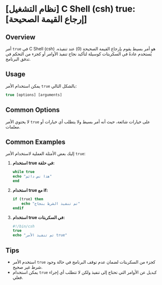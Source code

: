 # [نظام التشغيل] C Shell (csh) true: [إرجاع القيمة الصحيحة]

## Overview
أمر `true` في C Shell (csh) هو أمر بسيط يقوم بإرجاع القيمة الصحيحة (0) عند تنفيذه. يُستخدم عادةً في السكربتات كوسيلة لتأكيد نجاح تنفيذ الأوامر أو كجزء من التحكم في تدفق البرنامج.

## Usage
يمكن استخدام الأمر `true` بالشكل التالي:

```csh
true [options] [arguments]
```

## Common Options
لا يحتوي الأمر `true` على خيارات شائعة، حيث أنه أمر بسيط ولا يتطلب أي خيارات أو معلمات.

## Common Examples
إليك بعض الأمثلة العملية لاستخدام الأمر `true`:

1. **استخدام true في حلقة:**
   ```csh
   while true
   echo "هذا نص دائم"
   end
   ```

2. **استخدام true مع if:**
   ```csh
   if (true) then
       echo "تم تنفيذ الشرط بنجاح"
   endif
   ```

3. **استخدام true في السكربتات:**
   ```csh
   #!/bin/csh
   true
   echo "تم تنفيذ الأمر true"
   ```

## Tips
- استخدم الأمر `true` كجزء من السكربتات لضمان عدم توقف البرنامج في حالة وجود شرط غير صحيح.
- يمكن استخدام `true` كبديل عن الأوامر التي تحتاج إلى تنفيذ ولكن لا تتطلب أي إجراء فعلي.
